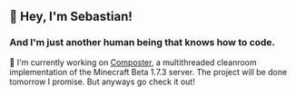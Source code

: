 ## 👋 Hey, I'm Sebastian! 
### And I'm just another human being that knows how to code.

🔨 I'm currently working on [Composter](https://github.com/nkomarn/Composter), a multithreaded cleanroom implementation of the Minecraft Beta 1.7.3 server. The project will be done tomorrow I promise. But anyways go check it out!

